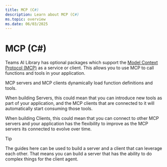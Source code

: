 ```yaml
---
title: MCP (C#)
description: Learn about MCP (C#)
ms.topic: overview
ms.date: 06/03/2025
---
```


# MCP (C#)

Teams AI Library has optional packages which support the [Model Context Protocol (MCP)](https://modelcontextprotocol.io/introduction) as a service or client. This allows you to use MCP to call functions and tools in your application. 

MCP servers and MCP clients dynamically load function definitions and tools.

When building Servers, this could mean that you can introduce new tools as part of your application, and the MCP clients that are connected to it will automatically start consuming those tools.

When building Clients, this could mean that you can connect to other MCP servers and your application has the flexibility to improve as the MCP servers its connected to evolve over time.

> [!TIP]
> The guides here can be used to build a server and a client that can leverage each other. That means you can build a server that has the ability to do complex things for the client agent.